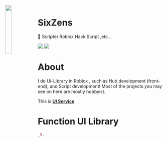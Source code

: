 <img align='left' src='https://i.pinimg.com/originals/2d/6f/83/2d6f83afe677bd30fc3e80cecfe1133f.jpg' width='20%'>

# SixZens

📁 Scripter Roblox Hack Script ,etc ..

![](https://komarev.com/ghpvc/?username=SixZens&color=de0021)
![](https://img.shields.io/badge/Discord-SixZens%234978-red)



# About
I do Ui-Library in Roblox , such as Hub development (front-end), and Script development! Most of the projects you may see on here are mostly hobbyist.

This is [**UI Service**](https://discord.gg/VhtxpdnmeF)

# Function UI Library

```Lua
_S.
```
